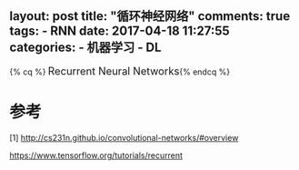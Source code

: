 layout: post
title: "循环神经网络"
comments: true
tags:
	- RNN
date:  2017-04-18 11:27:55
categories:
    - 机器学习
    - DL
---

{% cq %} <font size=4>Recurrent Neural Networks</font>{% endcq %}



# 参考 
[1] <http://cs231n.github.io/convolutional-networks/#overview>  


<https://www.tensorflow.org/tutorials/recurrent>